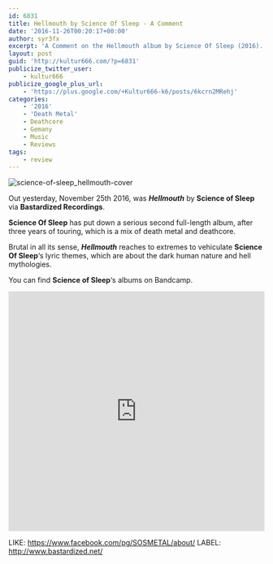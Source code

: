 ```yaml
---
id: 6831
title: Hellmouth by Science Of Sleep - A Comment
date: '2016-11-26T00:20:17+00:00'
author: syr3fx
excerpt: 'A Comment on the Hellmouth album by Science Of Sleep (2016).'
layout: post
guid: 'http://kultur666.com/?p=6831'
publicize_twitter_user:
    - kultur666
publicize_google_plus_url:
    - 'https://plus.google.com/+Kultur666-k6/posts/6kcrn2MRehj'
categories:
    - '2016'
    - 'Death Metal'
    - Deathcore
    - Gemany
    - Music
    - Reviews
tags:
    - review
---
```


![science-of-sleep_hellmouth-cover](http://localhost:8080/wp-content/uploads/2016/11/science-of-sleep_hellmouth-cover.jpg)

Out yesterday, November 25th 2016, was ***Hellmouth*** by **Science of Sleep** via **Bastardized Recordings**.

**Science Of Sleep** has put down a serious second full-length album, after three years of touring, which is a mix of death metal and deathcore.

Brutal in all its sense, ***Hellmouth*** reaches to extremes to vehiculate **Science Of Sleep**‘s lyric themes, which are about the dark human nature and hell mythologies.

You can find **Science of Sleep**‘s albums on Bandcamp.

<iframe style="border: 0; width: 100%; height: 472px;" src="https://bandcamp.com/EmbeddedPlayer/album=2948999130/size=large/bgcol=333333/linkcol=e99708/tracklist=false/transparent=true/" seamless></iframe>

LIKE: <https://www.facebook.com/pg/SOSMETAL/about/>
LABEL: <http://www.bastardized.net/>